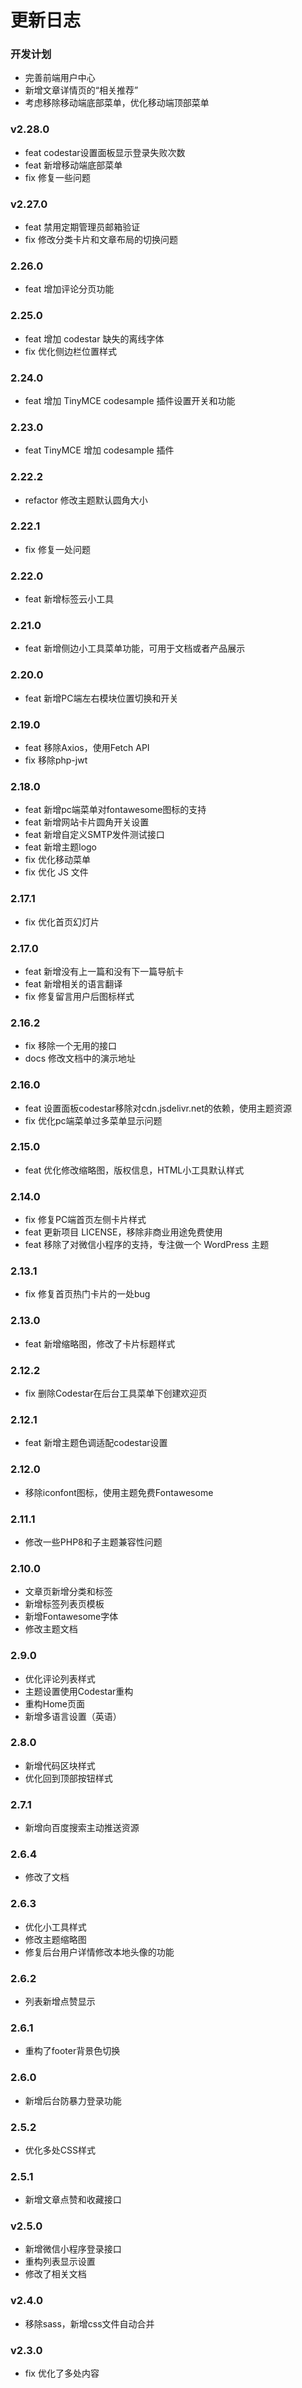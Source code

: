 更新日志
====


### 开发计划
- 完善前端用户中心
- 新增文章详情页的“相关推荐”
- 考虑移除移动端底部菜单，优化移动端顶部菜单

### v2.28.0
- feat codestar设置面板显示登录失败次数
- feat 新增移动端底部菜单
- fix 修复一些问题

### v2.27.0
- feat 禁用定期管理员邮箱验证
- fix 修改分类卡片和文章布局的切换问题

### 2.26.0
- feat 增加评论分页功能

### 2.25.0
- feat 增加 codestar 缺失的离线字体
- fix 优化侧边栏位置样式

### 2.24.0
- feat 增加 TinyMCE codesample 插件设置开关和功能

### 2.23.0
- feat TinyMCE 增加 codesample 插件

### 2.22.2
- refactor 修改主题默认圆角大小

### 2.22.1
- fix 修复一处问题

### 2.22.0
- feat 新增标签云小工具

### 2.21.0
- feat 新增侧边小工具菜单功能，可用于文档或者产品展示

### 2.20.0
- feat 新增PC端左右模块位置切换和开关

### 2.19.0
- feat 移除Axios，使用Fetch API
- fix 移除php-jwt

### 2.18.0
- feat 新增pc端菜单对fontawesome图标的支持
- feat 新增网站卡片圆角开关设置
- feat 新增自定义SMTP发件测试接口
- feat 新增主题logo
- fix 优化移动菜单
- fix 优化 JS 文件

### 2.17.1
- fix 优化首页幻灯片

### 2.17.0
- feat 新增没有上一篇和没有下一篇导航卡
- feat 新增相关的语言翻译
- fix 修复留言用户后图标样式

### 2.16.2
- fix 移除一个无用的接口
- docs 修改文档中的演示地址

### 2.16.0
- feat 设置面板codestar移除对cdn.jsdelivr.net的依赖，使用主题资源
- fix 优化pc端菜单过多菜单显示问题

### 2.15.0
- feat 优化修改缩略图，版权信息，HTML小工具默认样式

### 2.14.0
- fix 修复PC端首页左侧卡片样式
- feat 更新项目 LICENSE，移除非商业用途免费使用 
- feat 移除了对微信小程序的支持，专注做一个 WordPress 主题

### 2.13.1
- fix 修复首页热门卡片的一处bug

### 2.13.0
- feat 新增缩略图，修改了卡片标题样式

### 2.12.2
- fix 删除Codestar在后台工具菜单下创建欢迎页

### 2.12.1
- feat 新增主题色调适配codestar设置

### 2.12.0
- 移除iconfont图标，使用主题免费Fontawesome

### 2.11.1
- 修改一些PHP8和子主题兼容性问题

### 2.10.0
- 文章页新增分类和标签
- 新增标签列表页模板
- 新增Fontawesome字体
- 修改主题文档

### 2.9.0
- 优化评论列表样式
- 主题设置使用Codestar重构
- 重构Home页面
- 新增多语言设置（英语）

### 2.8.0
- 新增代码区块样式
- 优化回到顶部按钮样式

### 2.7.1
- 新增向百度搜索主动推送资源

### 2.6.4
- 修改了文档

### 2.6.3
- 优化小工具样式
- 修改主题缩略图
- 修复后台用户详情修改本地头像的功能

### 2.6.2
- 列表新增点赞显示

### 2.6.1
- 重构了footer背景色切换

### 2.6.0
- 新增后台防暴力登录功能

### 2.5.2
- 优化多处CSS样式

### 2.5.1
- 新增文章点赞和收藏接口

### v2.5.0
- 新增微信小程序登录接口
- 重构列表显示设置
- 修改了相关文档

### v2.4.0
- 移除sass，新增css文件自动合并

### v2.3.0
- fix 优化了多处内容

